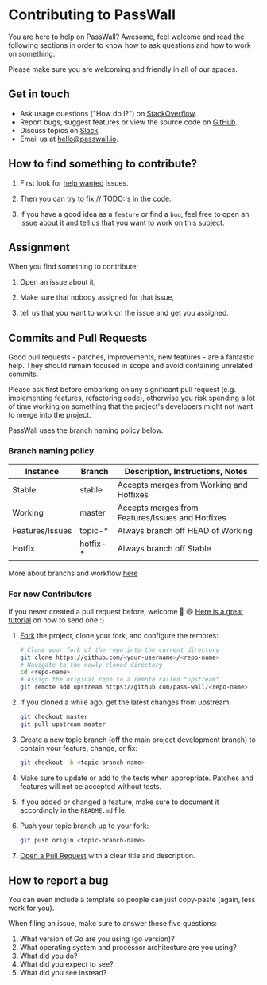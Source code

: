 Contributing to PassWall
=============================

You are here to help on PassWall? Awesome, feel welcome and read the
following sections in order to know how to ask questions and how to work on something.

Please make sure you are welcoming and friendly in all of our spaces.

Get in touch
------------

- Ask usage questions ("How do I?") on [StackOverflow](https://stackoverflow.com/questions/tagged/passwall).
- Report bugs, suggest features or view the source code on [GitHub](https://github.com/pass-wall/passwall-server/issues).
- Discuss topics on [Slack](https://passwall.slack.com).
- Email us at [hello@passwall.io](mailto:hello@passwall.io).

How to find something to contribute?
------------

1. First look for [help wanted](https://github.com/pass-wall/passwall-server/issues?q=is%3Aopen+is%3Aissue+label%3A%22help+wanted%22) issues.

1. Then you can try to fix [// TODO:](https://github.com/pass-wall/passwall-server/search?q=TODO&unscoped_q=TODO)'s in the code.

1. If you have a good idea as a `feature` or find a `bug`, feel free to open an issue about it and tell us that you want to work on this subject.

Assignment
------------

When you find something to contribute;
1. Open an issue about it,

1. Make sure that nobody assigned for that issue,

1. tell us that you want to work on the issue and get you assigned.

Commits and Pull Requests
------------

Good pull requests - patches, improvements, new features - are a fantastic help. They should remain focused in scope and avoid containing unrelated commits.

Please ask first before embarking on any significant pull request (e.g. implementing features, refactoring code), otherwise you risk spending a lot of time working on something that the project's developers might not want to merge into the project.

PassWall uses the branch naming policy below.

### Branch naming policy

<table>
  <thead>
    <tr>
      <th>Instance</th>
      <th>Branch</th>
      <th>Description, Instructions, Notes</th>
    </tr>
  </thead>
  <tbody>
    <tr>
      <td>Stable</td>
      <td>stable</td>
      <td>Accepts merges from Working and Hotfixes</td>
    </tr>
    <tr>
      <td>Working</td>
      <td>master</td>
      <td>Accepts merges from Features/Issues and Hotfixes</td>
    </tr>
    <tr>
      <td>Features/Issues</td>
      <td>topic-*</td>
      <td>Always branch off HEAD of Working</td>
    </tr>
    <tr>
      <td>Hotfix</td>
      <td>hotfix-*</td>
      <td>Always branch off Stable</td>
    </tr>
  </tbody>
</table>

More about branchs and workflow [here](https://gist.github.com/digitaljhelms/4287848)

### For new Contributors

If you never created a pull request before, welcome :tada: :smile: [Here is a great tutorial](https://egghead.io/series/how-to-contribute-to-an-open-source-project-on-github)
on how to send one :)

1. [Fork](http://help.github.com/fork-a-repo/) the project, clone your fork,
   and configure the remotes:

   ```bash
   # Clone your fork of the repo into the current directory
   git clone https://github.com/<your-username>/<repo-name>
   # Navigate to the newly cloned directory
   cd <repo-name>
   # Assign the original repo to a remote called "upstream"
   git remote add upstream https://github.com/pass-wall/<repo-name>
   ```

2. If you cloned a while ago, get the latest changes from upstream:

   ```bash
   git checkout master
   git pull upstream master
   ```

3. Create a new topic branch (off the main project development branch) to
   contain your feature, change, or fix:

   ```bash
   git checkout -b <topic-branch-name>
   ```

4. Make sure to update or add to the tests when appropriate. Patches and
   features will not be accepted without tests. 

5. If you added or changed a feature, make sure to document it accordingly in
   the `README.md` file.

6. Push your topic branch up to your fork:

   ```bash
   git push origin <topic-branch-name>
   ```

8. [Open a Pull Request](https://help.github.com/articles/using-pull-requests/)
    with a clear title and description.
    

How to report a bug
------------

You can even include a template so people can just copy-paste (again, less work for you).

When filing an issue, make sure to answer these five questions:
1. What version of Go are you using (go version)?
2. What operating system and processor architecture are you using?
3. What did you do?
4. What did you expect to see?
5. What did you see instead?
